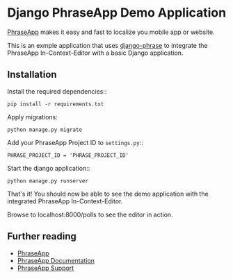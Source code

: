 # Django PhraseApp Demo Application

[PhraseApp](https://phraseapp.com) makes it easy and fast to localize you mobile app or website.

This is an exmple application that uses [django-phrase](https://github.com/phrase/django-phrase) to integrate the PhraseApp In-Context-Editor with a basic Django application.


## Installation

Install the required dependencies::

    pip install -r requirements.txt

Apply migrations:

    python manage.py migrate

Add your PhraseApp Project ID to ``settings.py``::

    PHRASE_PROJECT_ID = 'PHRASE_PROJECT_ID'

Start the django application::

    python manage.py runserver

That's it! You should now be able to see the demo application with the integrated PhraseApp In-Context-Editor.

Browse to localhost:8000/polls to see the editor in action.

## Further reading

* [PhraseApp](https://phraseapp.com/)
* [PhraseApp Documentation](https://help.phraseapp.com/)
* [PhraseApp Support](https://phraseapp.com/en/contact)
